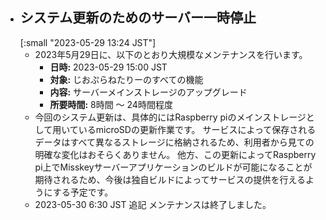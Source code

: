 - ## システム更新のためのサーバー一時停止
  [:small "2023-05-29 13:24 JST"]
	- 2023年5月29日に、以下のとおり大規模なメンテナンスを行います。
		- **日時:**	2023-05-29 15:00 JST
		- **対象:**	じおぷらねたりーのすべての機能
		- **内容:**	サーバーメインストレージのアップグレード
		- **所要時間:**	8時間 〜 24時間程度
	- 今回のシステム更新は、具体的にはRaspberry piのメインストレージとして用いているmicroSDの更新作業です。
	サービスによって保存されるデータはすべて異なるストレージに格納されるため、利用者から見ての明確な変化はおそらくありません。
	他方、この更新によってRaspberry pi上でMisskeyサーバーアプリケーションのビルドが可能になることが期待されるため、今後は独自ビルドによってサービスの提供を行えるようにする予定です。
	- 2023-05-30 6:30 JST 追記
	メンテナンスは終了しました。
